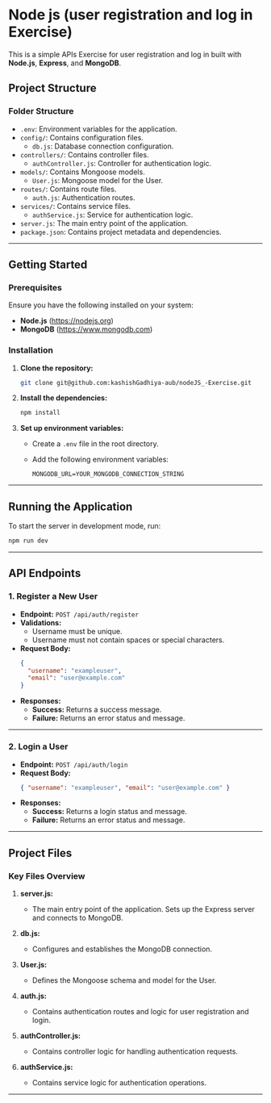 # Node js (user registration and log in Exercise)

This is a simple APIs Exercise for user registration and log in built with **Node.js**, **Express**, and **MongoDB**.

## Project Structure

### Folder Structure

- `.env`: Environment variables for the application.
- `config/`: Contains configuration files.
  - `db.js`: Database connection configuration.
- `controllers/`: Contains controller files.
  - `authController.js`: Controller for authentication logic.
- `models/`: Contains Mongoose models.
  - `User.js`: Mongoose model for the User.
- `routes/`: Contains route files.
  - `auth.js`: Authentication routes.
- `services/`: Contains service files.
  - `authService.js`: Service for authentication logic.
- `server.js`: The main entry point of the application.
- `package.json`: Contains project metadata and dependencies.

---

## Getting Started

### Prerequisites

Ensure you have the following installed on your system:

- **Node.js** (https://nodejs.org)
- **MongoDB** (https://www.mongodb.com)

### Installation

1. **Clone the repository:**

   ```sh
   git clone git@github.com:kashishGadhiya-aub/nodeJS_-Exercise.git
   ```

2. **Install the dependencies:**

   ```sh
   npm install
   ```

3. **Set up environment variables:**

   - Create a `.env` file in the root directory.
   - Add the following environment variables:

     ```env
     MONGODB_URL=YOUR_MONGODB_CONNECTION_STRING
     ```

---

## Running the Application

To start the server in development mode, run:

```sh
npm run dev
```

---

## API Endpoints

### 1. **Register a New User**

- **Endpoint:** `POST /api/auth/register`
- **Validations:**
  - Username must be unique.
  - Username must not contain spaces or special characters.
- **Request Body:**
  ```json
  {
    "username": "exampleuser",
    "email": "user@example.com"
  }
  ```
- **Responses:**
  - **Success:** Returns a success message.
  - **Failure:** Returns an error status and message.

---

### 2. **Login a User**

- **Endpoint:** `POST /api/auth/login`
- **Request Body:**
  ```json
  { "username": "exampleuser", "email": "user@example.com" }
  ```
- **Responses:**
  - **Success:** Returns a login status and message.
  - **Failure:** Returns an error status and message.

---

## Project Files

### **Key Files Overview**

1. **server.js:**

   - The main entry point of the application. Sets up the Express server and connects to MongoDB.

2. **db.js:**

   - Configures and establishes the MongoDB connection.

3. **User.js:**

   - Defines the Mongoose schema and model for the User.

4. **auth.js:**

   - Contains authentication routes and logic for user registration and login.

5. **authController.js:**

   - Contains controller logic for handling authentication requests.

6. **authService.js:**

   - Contains service logic for authentication operations.

---

